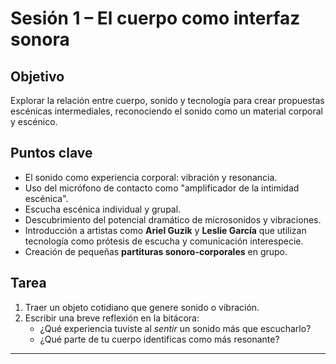 # Sesión 1 – El cuerpo como interfaz sonora

## Objetivo
Explorar la relación entre cuerpo, sonido y tecnología para crear propuestas escénicas intermediales, reconociendo el sonido como un material corporal y escénico.

## Puntos clave
- El sonido como experiencia corporal: vibración y resonancia.  
- Uso del micrófono de contacto como "amplificador de la intimidad escénica".  
- Escucha escénica individual y grupal.  
- Descubrimiento del potencial dramático de microsonidos y vibraciones.  
- Introducción a artistas como **Ariel Guzik** y **Leslie García** que utilizan tecnología como prótesis de escucha y comunicación interespecie.  
- Creación de pequeñas **partituras sonoro-corporales** en grupo.  

## Tarea
1. Traer un objeto cotidiano que genere sonido o vibración.  
2. Escribir una breve reflexión en la bitácora:  
   - ¿Qué experiencia tuviste al *sentir* un sonido más que escucharlo?  
   - ¿Qué parte de tu cuerpo identificas como más resonante?  

---
